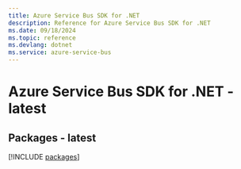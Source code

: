 ```yaml
---
title: Azure Service Bus SDK for .NET
description: Reference for Azure Service Bus SDK for .NET
ms.date: 09/18/2024
ms.topic: reference
ms.devlang: dotnet
ms.service: azure-service-bus
---
```

# Azure Service Bus SDK for .NET - latest
## Packages - latest
[!INCLUDE [packages](service-bus-index.md)]
